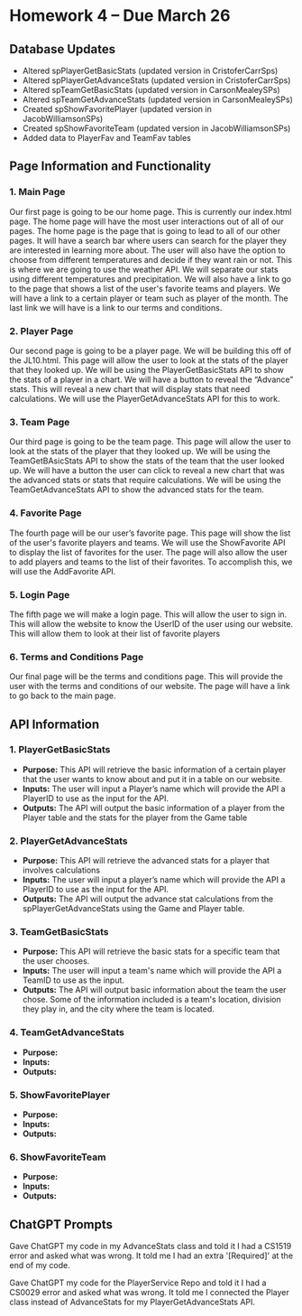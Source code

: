 # Homework 4 – Due March 26

## Database Updates
- Altered spPlayerGetBasicStats (updated version in CristoferCarrSps)
- Altered spPlayerGetAdvanceStats (updated version in CristoferCarrSps)
- Altered spTeamGetBasicStats (updated version in CarsonMealeySPs)
- Altered spTeamGetAdvanceStats (updated version in CarsonMealeySPs)
- Created spShowFavoritePlayer (updated version in JacobWilliamsonSPs)
- Created spShowFavoriteTeam (updated version in JacobWilliamsonSPs)
- Added data to PlayerFav and TeamFav tables

## Page Information and Functionality

### 1. Main Page
Our first page is going to be our home page. This is currently our index.html page. The home page will have the most user interactions out of all of our pages. The home page is the page that is going to lead to all of our other pages. It will have a search bar where users can search for the player they are interested in learning more about. The user will also have the option to choose from different temperatures and decide if they want rain or not. This is where we are going to use the weather API. We will separate our stats using different temperatures and precipitation. We will also have a link to go to the page that shows a list of the user's favorite teams and players. We will have a link to a certain player or team such as player of the month. The last link we will have is a link to our terms and conditions.

### 2. Player Page
Our second page is going to be a player page. We will be building this off of the JL10.html. This page will allow the user to look at the stats of the player that they looked up. We will be using the PlayerGetBasicStats API to show the stats of a player in a chart. We will have a button to reveal the “Advance” stats. This will reveal a new chart that will display stats that need calculations. We will use the PlayerGetAdvanceStats API for this to work.

### 3. Team Page
Our third page is going to be the team page. This page will allow the user to look at the stats of the player that they looked up. We will be using the TeamGetBAsicStats API to show the stats of the team that the user looked up. We will have a button the user can click to reveal a new chart that was the advanced stats or stats that require calculations. We will be using the TeamGetAdvanceStats API to show the advanced stats for the team.

### 4. Favorite Page
The fourth page will be our user’s favorite page. This page will show the list of the user's favorite players and teams. We will use the ShowFavorite API to display the list of favorites for the user. The page will also allow the user to add players and teams to the list of their favorites. To accomplish this, we will use the AddFavorite API.

### 5. Login Page
The fifth page we will make a login page. This will allow the user to sign in. This will allow the website to know the UserID of the user using our website. This will allow them to look at their list of favorite players

### 6. Terms and Conditions Page
Our final page will be the terms and conditions page. This will provide the user with the terms and conditions of our website. The page will have a link to go back to the main page.

## API Information

### 1. PlayerGetBasicStats
- **Purpose:** This API will retrieve the basic information of a certain player that the user wants to know about and put it in a table on our website.
- **Inputs:** The user will input a Player’s name which will provide the API a PlayerID to use as the input for the API.
- **Outputs:** The API will output the basic information of a player from the Player table and the stats for the player from the Game table

### 2. PlayerGetAdvanceStats
- **Purpose:** This API will retrieve the advanced stats for a player that involves calculations
- **Inputs:** The user will input a player’s name which will provide the API a PlayerID to use as the input for the API.
- **Outputs:** The API will output the advance stat calculations from the spPlayerGetAdvanceStats using the Game and Player table.

### 3. TeamGetBasicStats
- **Purpose:** This API will retrieve the basic stats for a specific team that the user chooses.
- **Inputs:** The user will input a team's name which will provide the API a TeamID to use as the input.
- **Outputs:** The API will output basic information about the team the user chose.  Some of the information included is a team's location, division they play in, and the city where the team is located.

### 4. TeamGetAdvanceStats
- **Purpose:** 
- **Inputs:**
- **Outputs:**

### 5. ShowFavoritePlayer
- **Purpose:** 
- **Inputs:**
- **Outputs:**

### 6. ShowFavoriteTeam
- **Purpose:** 
- **Inputs:**
- **Outputs:**

## ChatGPT Prompts
Gave ChatGPT my code in my AdvanceStats class and told it I had a CS1519 error and asked what was wrong. It told me I had an extra '[Required]' at the end of my code.

Gave ChatGPT my code for the PlayerService Repo and told it I had a CS0029 error and asked what was wrong. It told me I connected the Player class instead of AdvanceStats for my PlayerGetAdvanceStats API.
